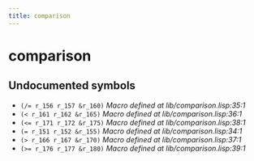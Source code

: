 ```yaml
---
title: comparison
---
```

# comparison
## Undocumented symbols
 - `(/= r_156 r_157 &r_160)` *Macro defined at lib/comparison.lisp:35:1*
 - `(< r_161 r_162 &r_165)` *Macro defined at lib/comparison.lisp:36:1*
 - `(<= r_171 r_172 &r_175)` *Macro defined at lib/comparison.lisp:38:1*
 - `(= r_151 r_152 &r_155)` *Macro defined at lib/comparison.lisp:34:1*
 - `(> r_166 r_167 &r_170)` *Macro defined at lib/comparison.lisp:37:1*
 - `(>= r_176 r_177 &r_180)` *Macro defined at lib/comparison.lisp:39:1*
